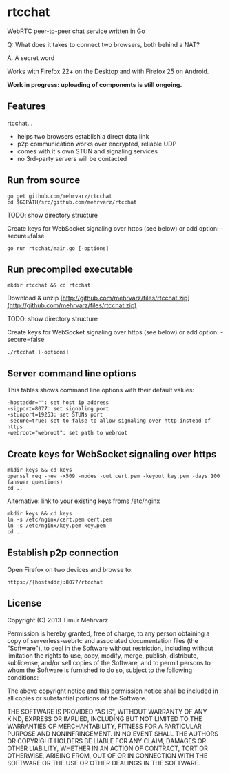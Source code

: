 rtcchat
=======

WebRTC peer-to-peer chat service written in Go

Q: What does it takes to connect two browsers, both behind a NAT? 

A: A secret word

Works with Firefox 22+ on the Desktop and with Firefox 25 on Android.

**Work in progress: uploading of components is still ongoing.**

Features
--------

rtcchat...

- helps two browsers establish a direct data link
- p2p communication works over encrypted, reliable UDP
- comes with it's own STUN and signaling services
- no 3rd-party servers will be contacted

Run from source
---------------

	go get github.com/mehrvarz/rtcchat
	cd $GOPATH/src/github.com/mehrvarz/rtcchat

TODO: show directory structure

Create keys for WebSocket signaling over https (see below) or add option: -secure=false

	go run rtcchat/main.go [-options]

Run precompiled executable
--------------------------

	mkdir rtcchat && cd rtcchat

Download & unzip [http://github.com/mehrvarz/files/rtcchat.zip](http://github.com/mehrvarz/files/rtcchat.zip)

TODO: show directory structure

Create keys for WebSocket signaling over https (see below) or add option: -secure=false

	./rtcchat [-options]
	
Server command line options
---------------------------

This tables shows command line options with their default values:

	-hostaddr="": set host ip address
	-sigport=8077: set signaling port
	-stunport=19253: set STUNs port
	-secure=true: set to false to allow signaling over http instead of https
	-webroot="webroot": set path to webroot

Create keys for WebSocket signaling over https
----------------------------------------------

	mkdir keys && cd keys
	openssl req -new -x509 -nodes -out cert.pem -keyout key.pem -days 100
	(answer questions)
	cd ..

Alternative: link to your existing keys froms /etc/nginx

	mkdir keys && cd keys
	ln -s /etc/nginx/cert.pem cert.pem
	ln -s /etc/nginx/key.pem key.pem
	cd ..

Establish p2p connection
------------------------

Open Firefox on two devices and browse to: 

	https://{hostaddr}:8077/rtcchat

License
-------

Copyright (C) 2013 Timur Mehrvarz

Permission is hereby granted, free of charge, to any person obtaining a
copy of serverless-webrtc and associated documentation files (the "Software"),
to deal in the Software without restriction, including without limitation the
rights to use, copy, modify, merge, publish, distribute, sublicense, and/or
sell copies of the Software, and to permit persons to whom the Software is
furnished to do so, subject to the following conditions:

The above copyright notice and this permission notice shall be included in
all copies or substantial portions of the Software.

THE SOFTWARE IS PROVIDED “AS IS”, WITHOUT WARRANTY OF ANY KIND, EXPRESS OR
IMPLIED, INCLUDING BUT NOT LIMITED TO THE WARRANTIES OF MERCHANTABILITY,
FITNESS FOR A PARTICULAR PURPOSE AND NONINFRINGEMENT. IN NO EVENT SHALL THE
AUTHORS OR COPYRIGHT HOLDERS BE LIABLE FOR ANY CLAIM, DAMAGES OR OTHER
LIABILITY, WHETHER IN AN ACTION OF CONTRACT, TORT OR OTHERWISE, ARISING FROM,
OUT OF OR IN CONNECTION WITH THE SOFTWARE OR THE USE OR OTHER DEALINGS IN
THE SOFTWARE.

